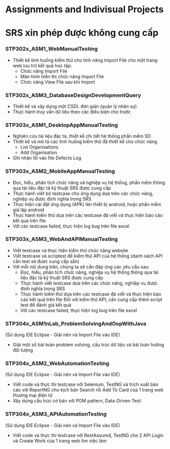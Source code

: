 # Assignments and Indivisual Projects
# SRS xin phép được không cung cấp

### STP302x_ASM1_WebManualTesting
- Thiết kế tình huống kiểm thử cho tính năng Import File cho một trang web lưu trữ kết quả học tập:
  + Chức năng Import File
  + Màn hình hiển thị chức năng Import File
  + Chức năng View File sau khi Import


### STP302x_ASM3_DatabaseDesignDevelopmentQuery
- Thiết kế và xây dựng một CSDL đơn giản (quản lý nhân sự)
- Thực hành truy vấn dữ liệu theo các điều kiện cho trước


### STP303x_ASM1_DesktopAppManualTesting
- Nghiên cứu tài liệu đặc tả, thiết kế chi tiết hệ thống phần mềm SD
- Thiết kế và mô tả các tình huống kiểm thử đã thiết kế cho chức năng
  + List Organisations
  + Add Organisation
- Ghi nhận lỗi vào file Defects Log


### STP303x_ASM2_MobileAppManualTesting
- Đọc, hiểu, phân tích chức năng và nghiệp vụ hệ thống, phần mềm thông qua
tài liệu đặc tả kỹ thuật SRS được cung cấp
- Thực hành viết bộ testcase cho ứng dụng dựa trên các chức năng, nghiệp vụ
được định nghĩa trong SRS
- Thực hiện cài đặt ứng dụng (APK) lên thiết bị android, hoặc phần mềm giả lập
android
- Thực hành kiểm thử dựa trên các testcase đã viết và thực hiện báo cáo kết
quả trên file
- Với các testcase failed, thực hiện log bug trên file excel


### STP303x_ASM3_WebAndAPIManualTesting
- Viết testcase và thực hiện kiểm thử chức năng website
- Viết testcase và scriptest để kiểm thử API của hệ thống (danh sách API cần test sẽ được cung cấp sẵn)
- Với mỗi nội dung trên, chúng ta sẽ cần đáp ứng các yêu cầu sau:
  + Đọc, hiểu, phân tích chức năng, nghiệp vụ hệ thống thông qua tài liệu đặc tả kỹ thuật SRS được cung cấp
  + Thực hành viết testcase dựa trên các chức năng, nghiệp vụ được định nghĩa trong SRS
  + Thực hành kiểm thử dựa trên các testcase đã viết và thực hiện báo cáo kết quả trên file
    Đối với kiểm thử API, cần cung cấp thêm script test để đánh giá kết quả
  + Với các testcase failed, thực hiện log bug trên file excel


### STP304x_ASM1nLab_ProblemSolvingAndOopWithJava
(Sử dụng IDE Eclipse - Giải nén và Import File vào IDE)
- Giải một số bài toán problem solving, cấu trúc dữ liệu và bài toán hướng đối tượng


### STP304x_ASM2_WebAutomationTesting
(Sử dụng IDE Eclipse - Giải nén và Import File vào IDE)
- Viết code và thực thi testcase với Selenium, TestNG và trích xuất báo cáo với ReportNG cho kịch bản Search rồi Add To Card của 1 trang web thương mại điện tử
- Xây dựng cấu trúc cơ bản với POM pattern, Data-Driven Test

### STP304x_ASM3_APIAutomationTesting
(Sử dụng IDE Eclipse - Giải nén và Import File vào IDE)
- Viết code và thực thi testcase với RestAssured, TestNG cho 2 API Login và Create Work của 1 trang web tìm việc làm
